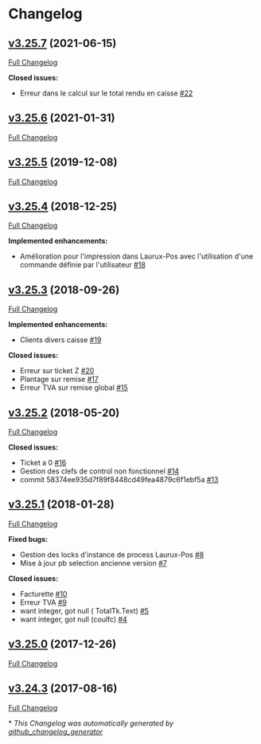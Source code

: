 # Changelog

## [v3.25.7](https://github.com/Laurux/Laurux-Pos/tree/v3.25.7) (2021-06-15)

[Full Changelog](https://github.com/Laurux/Laurux-Pos/compare/v3.25.6...v3.25.7)

**Closed issues:**

- Erreur dans le calcul sur le total rendu en caisse [\#22](https://github.com/Laurux/Laurux-Pos/issues/22)

## [v3.25.6](https://github.com/Laurux/Laurux-Pos/tree/v3.25.6) (2021-01-31)

[Full Changelog](https://github.com/Laurux/Laurux-Pos/compare/v3.25.5...v3.25.6)

## [v3.25.5](https://github.com/Laurux/Laurux-Pos/tree/v3.25.5) (2019-12-08)

[Full Changelog](https://github.com/Laurux/Laurux-Pos/compare/v3.25.4...v3.25.5)

## [v3.25.4](https://github.com/Laurux/Laurux-Pos/tree/v3.25.4) (2018-12-25)

[Full Changelog](https://github.com/Laurux/Laurux-Pos/compare/v3.25.3...v3.25.4)

**Implemented enhancements:**

- Amélioration pour l'impression dans Laurux-Pos avec l'utilisation d'une commande définie par l'utilisateur [\#18](https://github.com/Laurux/Laurux-Pos/issues/18)

## [v3.25.3](https://github.com/Laurux/Laurux-Pos/tree/v3.25.3) (2018-09-26)

[Full Changelog](https://github.com/Laurux/Laurux-Pos/compare/v3.25.2...v3.25.3)

**Implemented enhancements:**

- Clients divers caisse [\#19](https://github.com/Laurux/Laurux-Pos/issues/19)

**Closed issues:**

- Erreur sur ticket Z  [\#20](https://github.com/Laurux/Laurux-Pos/issues/20)
- Plantage sur remise [\#17](https://github.com/Laurux/Laurux-Pos/issues/17)
- Erreur TVA sur remise global [\#15](https://github.com/Laurux/Laurux-Pos/issues/15)

## [v3.25.2](https://github.com/Laurux/Laurux-Pos/tree/v3.25.2) (2018-05-20)

[Full Changelog](https://github.com/Laurux/Laurux-Pos/compare/v3.25.1...v3.25.2)

**Closed issues:**

- Ticket a 0 [\#16](https://github.com/Laurux/Laurux-Pos/issues/16)
- Gestion des clefs de control non fonctionnel [\#14](https://github.com/Laurux/Laurux-Pos/issues/14)
- commit 58374ee935d7f89f8448cd49fea4879c6f1ebf5a [\#13](https://github.com/Laurux/Laurux-Pos/issues/13)

## [v3.25.1](https://github.com/Laurux/Laurux-Pos/tree/v3.25.1) (2018-01-28)

[Full Changelog](https://github.com/Laurux/Laurux-Pos/compare/v3.25.0...v3.25.1)

**Fixed bugs:**

- Gestion des locks d'instance de process Laurux-Pos [\#8](https://github.com/Laurux/Laurux-Pos/issues/8)
- Mise à jour pb selection ancienne version [\#7](https://github.com/Laurux/Laurux-Pos/issues/7)

**Closed issues:**

- Facturette [\#10](https://github.com/Laurux/Laurux-Pos/issues/10)
- Erreur TVA [\#9](https://github.com/Laurux/Laurux-Pos/issues/9)
-  want integer, got null \( TotalTk.Text\)  [\#5](https://github.com/Laurux/Laurux-Pos/issues/5)
- want integer, got null \(coulfc\) [\#4](https://github.com/Laurux/Laurux-Pos/issues/4)

## [v3.25.0](https://github.com/Laurux/Laurux-Pos/tree/v3.25.0) (2017-12-26)

[Full Changelog](https://github.com/Laurux/Laurux-Pos/compare/v3.24.3...v3.25.0)

## [v3.24.3](https://github.com/Laurux/Laurux-Pos/tree/v3.24.3) (2017-08-16)

[Full Changelog](https://github.com/Laurux/Laurux-Pos/compare/e58d6ae23d66d946d7cdbe222e2ee2f89d6e4cdb...v3.24.3)



\* *This Changelog was automatically generated by [github_changelog_generator](https://github.com/github-changelog-generator/github-changelog-generator)*
